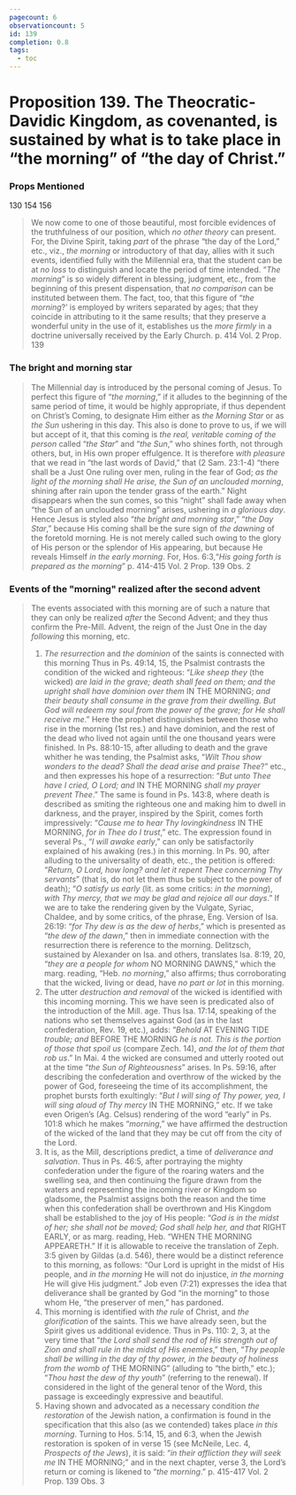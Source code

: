 ```yaml
---
pagecount: 6
observationcount: 5
id: 139
completion: 0.8
tags:
  - toc
---
```

# Proposition 139. The Theocratic-Davidic Kingdom, as covenanted, is sustained by what is to take place in “the morning” of “the day of Christ.”

### Props Mentioned
130 154 156

>We now come to one of those beautiful, most forcible evidences of the truthfulness of our position, which *no other theory* can present. For, the Divine Spirit, taking *part* of the phrase “the day of the Lord,” etc., viz., *the morning* or introductory of that day, allies with it such events, identified fully with the Millennial era, that the student can be at *no loss* to distinguish and locate the period of time intended. “*The morning*” is so widely different in blessing, judgment, etc., from the beginning of this present dispensation, that *no comparison* can be instituted between them. The fact, too, that this figure of “*the morning*?’ is employed by writers separated by ages; that they coincide in attributing to it the same results; that they preserve a wonderful unity in the use of it, establishes us the *more firmly* in a doctrine universally received by the Early Church.
>p. 414 Vol. 2 Prop. 139
### The bright and morning star
>The Millennial day is introduced by the personal coming of Jesus. To perfect this figure of “*the morning*,” if it alludes to the beginning of the same period of time, it would be highly appropriate, if thus dependent on Christ’s Coming, to designate Him either as *the Morning Star* or as *the Sun* ushering in this day. This also is done to prove to us, if we will but accept of it, that this coming is *the real, veritable coming of the person* called “*the Star*” and “*the Sun*,” who shines forth, not through others, but, in His own proper effulgence. It is therefore *with pleasure* that we read in “the last words of David,” that (2 Sam. 23:1-4) “there shall be a Just One ruling over men, ruling in the fear of God; *as the light of the morning shall He arise, the Sun of an unclouded morning*, shining after rain upon the tender grass of the earth.” Night disappears when the sun comes, so this “night” shall fade away when “the Sun of an unclouded morning” arises, ushering in *a glorious day*. Hence Jesus is styled also “*the bright and morning star*,” “*the Day Star*,” because His coming shall be the sure sign of *the dawning* of the foretold morning. He is not merely called such owing to the glory of His person or the splendor of His appearing, but because He reveals Himself *in the early morning*. For, Hos. 6:3,“*His going forth is prepared as the morning*”
>p. 414-415 Vol. 2 Prop. 139 Obs. 2
### Events of the "morning" realized after the second advent
>The events associated with this morning are of such a nature that they can only be realized *after* the Second Advent; and they thus confirm the Pre-Mill. Advent, the reign of the Just One in the day *following* this morning, etc. 
>1. *The resurrection* and *the dominion* of the saints is connected with this morning Thus in Ps. 49:14, 15, the Psalmist contrasts the condition of the wicked and righteous: “*Like sheep they* (the wicked) *are laid in the grave; death shall feed on them; and the upright shall have dominion over them* IN THE MORNING; *and their beauty shall consume in the grave from their dwelling. But God will redeem my soul from the power of the grave; for He shall receive me*.” Here the prophet distinguishes between those who rise in the morning (1st res.) and have dominion, and the rest of the dead who lived not again until the one thousand years were finished. In Ps. 88:10-15, after alluding to death and the grave whither he was tending, the Psalmist asks, “*Wilt Thou show wonders to the dead? Shall the dead arise and praise Thee*?” etc., and then expresses his hope of a resurrection: “*But unto Thee have I cried, O Lord; and* IN THE MORNING *shall my prayer prevent Thee*.” The same is found in Ps. 143:8, where death is described as smiting the righteous one and making him to dwell in darkness, and the prayer, inspired by the Spirit, comes forth impressively: “*Cause me to hear Thy lovingkindness* IN THE MORNING, *for in Thee do I trust*,” etc. The expression found in several Ps., “*I will awake early*,” can only be satisfactorily explained of his awaking (res.) in this morning. In Ps. 90, after alluding to the universality of death, etc., the petition is offered: “*Return, O Lord, how long? and let it repent Thee concerning Thy servants*” (that is, do not let them thus be subject to the power of death); “*O satisfy us early* (lit. as some critics: *in the morning*), *with Thy mercy, that we may be glad and rejoice all our days*.” If we are to take the rendering given by the Vulgate, Syriac, Chaldee, and by some critics, of the phrase, Eng. Version of Isa. 26:19: “*for Thy dew is as the dew of herbs*,” which is presented as “*the dew of the dawn*,” then in immediate connection with the resurrection there is reference to the morning. Delitzsch, sustained by Alexander on Isa. and others, translates Isa. 8:19, 20, “*they are a people for whom* NO MORNING DAWNS,” which the marg. reading, “Heb. *no morning*,” also affirms; thus corroborating that the wicked, living or dead, have *no part or lot* in this morning. 
>2. The utter *destruction and removal* of the wicked is identified with this incoming morning. This we have seen is predicated also of the introduction of the Mill. age. Thus Isa. 17:14, speaking of the nations who set themselves against God (as in the last confederation, Rev. 19, etc.), adds: “*Behold* AT EVENING TIDE *trouble; and* BEFORE THE MORNING *he is not. This is the portion of those that spoil us* (compare Zech. 14), *and the lot of them that rob us*.” In Mai. 4 the wicked are consumed and utterly rooted out at the time “*the Sun of Righteousness*” arises. In Ps. 59:16, after describing the confederation and overthrow of the wicked by the power of God, foreseeing the time of its accomplishment, the prophet bursts forth exultingly: “*But I will sing of Thy power, yea, I will sing aloud of Thy mercy* IN THE MORNING,” etc. If we take even Origen’s (Ag. Celsus) rendering of the word “early” in Ps. 101:8 which he makes “*morning*,” we have affirmed the destruction of the wicked of the land that they may be cut off from the city of the Lord. 
>3. It is, as the Mill, descriptions predict, a time of *deliverance and salvation*. Thus in Ps. 46:5, after portraying the mighty confederation under the figure of the roaring waters and the swelling sea, and then continuing the figure drawn from the waters and representing the incoming river or Kingdom so gladsome, the Psalmist assigns both the reason and the time when this confederation shall be overthrown and His Kingdom shall be established to the joy of His people: “*God is in the midst of her; she shall not be moved; God shall help her, and that* RIGHT EARLY, or as marg. reading, Heb. “WHEN THE MORNING APPEARETH.” If it is allowable to receive the translation of Zeph. 3:5 given by Gildas (a.d. 546), there would be a distinct reference to this morning, as follows: “Our Lord is upright in the midst of His people, and *in the morning* He will not do injustice, *in the morning* He will give His judgment.” Job even (7:21) expresses the idea that deliverance shall be granted by God “in the morning” to those whom He, “the preserver of men,” has pardoned. 
>4. This morning is identified with *the rule* of Christ, and *the glorification* of the saints. This we have already seen, but the Spirit gives us additional evidence. Thus in Ps. 110: 2, 3, at the very time that “*the Lord shall send the rod of His strength out of Zion and shall rule in the midst of His enemies*,” then, “*Thy people shall be willing in the day of thy power, in the beauty of holiness from the womb of* THE MORNING” (alluding to “the birth,” etc.); “*Thou hast the dew of thy youth*” (referring to the renewal). If considered in the light of the general tenor of the Word, this passage is exceedingly expressive and beautiful. 
>5. Having shown and advocated as a necessary condition *the restoration* of the Jewish nation, a confirmation is found in the specification that this also (as we contended) takes place *in this morning*. Turning to Hos. 5:14, 15, and 6:3, when the Jewish restoration is spoken of in verse 15 (see McNeile, Lec. 4, *Prospects of the Jews*), it is said: “*in their affliction they will seek me* IN THE MORNING;” and in the next chapter, verse 3, the Lord’s return or coming is likened to “*the morning*.”
>p. 415-417 Vol. 2 Prop. 139 Obs. 3














